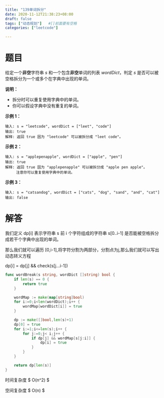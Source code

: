```yaml
---
title: "139单词拆分"
date: 2020-11-12T21:38:23+08:00
draft: false
tags: ["动态规划"]   #[]前面要有空格
categories: ["leetcode"]

---
```


# 题目

给定一个**非空**字符串 *s* 和一个包含**非空**单词的列表 *wordDict*，判定 *s* 是否可以被空格拆分为一个或多个在字典中出现的单词。

**说明：**

- 拆分时可以重复使用字典中的单词。
- 你可以假设字典中没有重复的单词。

**示例 1：**

```
输入: s = "leetcode", wordDict = ["leet", "code"]
输出: true
解释: 返回 true 因为 "leetcode" 可以被拆分成 "leet code"。
```

**示例 2：**

```
输入: s = "applepenapple", wordDict = ["apple", "pen"]
输出: true
解释: 返回 true 因为 "applepenapple" 可以被拆分成 "apple pen apple"。
     注意你可以重复使用字典中的单词。
```

**示例 3：**

```
输入: s = "catsandog", wordDict = ["cats", "dog", "sand", "and", "cat"]
输出: false
```



# 解答

我们定义 dp[i] 表示字符串 s 前 i 个字符组成的字符串 s[0..i-1]  是否能被空格拆分成若干个字典中出现的单词。



那么我们就可以遍历 [0,i-1],将字符分割为两部分，分割点为j,那么我们就可以写出动态转义方程



dp[i] = dp[j] && check(s[j...i-1])



```go
func wordBreak(s string, wordDict []string) bool {
    if len(s) == 0 {
        return true 
    }

    wordMap := make(map[string]bool)
    for i:=0;i<len(wordDict);i++ {
        wordMap[wordDict[i]] = true 
    }

    dp := make([]bool,len(s)+1)
    dp[0] = true 
    for i:=1;i<=len(s);i++ {
        for j:=0;j< i;j++ {
            if dp[j] && wordMap[s[j:i]] {
                dp[i] = true 
            }
        }
    }

    return dp[len(s)]
}
```



时间复杂度 $ O(n^2) $ 

空间复杂度 $ O(n) $ 